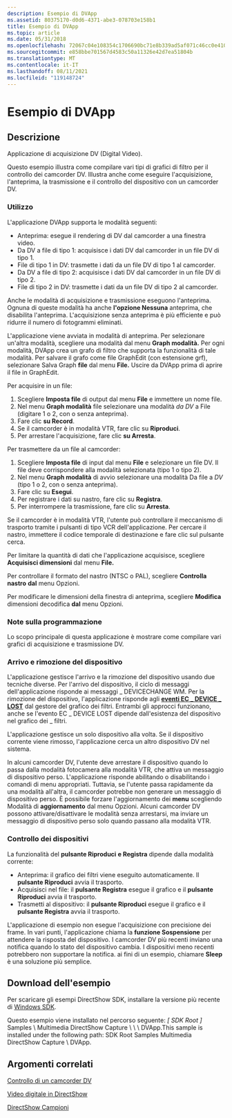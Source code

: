```yaml
---
description: Esempio di DVApp
ms.assetid: 80375170-d0d6-4371-abe3-078703e158b1
title: Esempio di DVApp
ms.topic: article
ms.date: 05/31/2018
ms.openlocfilehash: 72067c04e108354c1706690bc71e8b339ad5af071c46cc0e4102ae10e9a3643f
ms.sourcegitcommit: e858bbe701567d4583c50a11326e42d7ea51804b
ms.translationtype: MT
ms.contentlocale: it-IT
ms.lasthandoff: 08/11/2021
ms.locfileid: "119148724"
---
```

# <a name="dvapp-sample"></a>Esempio di DVApp

## <a name="description"></a>Descrizione

Applicazione di acquisizione DV (Digital Video).

Questo esempio illustra come compilare vari tipi di grafici di filtro per il controllo dei camcorder DV. Illustra anche come eseguire l'acquisizione, l'anteprima, la trasmissione e il controllo del dispositivo con un camcorder DV.

### <a name="usage"></a>Utilizzo

L'applicazione DVApp supporta le modalità seguenti:

-   Anteprima: esegue il rendering di DV dal camcorder a una finestra video.
-   Da DV a file di tipo 1: acquisisce i dati DV dal camcorder in un file DV di tipo 1.
-   File di tipo 1 in DV: trasmette i dati da un file DV di tipo 1 al camcorder.
-   Da DV a file di tipo 2: acquisisce i dati DV dal camcorder in un file DV di tipo 2.
-   File di tipo 2 in DV: trasmette i dati da un file DV di tipo 2 al camcorder.

Anche le modalità di acquisizione e trasmissione eseguono l'anteprima. Ognuna di queste modalità ha anche **l'opzione Nessuna** anteprima, che disabilita l'anteprima. L'acquisizione senza anteprima è più efficiente e può ridurre il numero di fotogrammi eliminati.

L'applicazione viene avviata in modalità di anteprima. Per selezionare un'altra modalità, scegliere una modalità dal menu **Graph modalità.** Per ogni modalità, DVApp crea un grafo di filtro che supporta la funzionalità di tale modalità. Per salvare il grafo come file GraphEdit (con estensione grf), selezionare Salva Graph **file** dal menu **File.** Uscire da DVApp prima di aprire il file in GraphEdit.

Per acquisire in un file:

1.  Scegliere **Imposta file** di output dal menu **File** e immettere un nome file.
2.  Nel menu **Graph modalità** file selezionare una modalità *da DV* a File (digitare 1 o 2, con o senza anteprima).
3.  Fare clic **su Record**.
4.  Se il camcorder è in modalità VTR, fare clic su **Riproduci**.
5.  Per arrestare l'acquisizione, fare clic **su Arresta**.

Per trasmettere da un file al camcorder:

1.  Scegliere **Imposta file** di input dal menu **File** e selezionare un file DV. Il file deve corrispondere alla modalità selezionata (tipo 1 o tipo 2).
2.  Nel menu **Graph modalità** di avvio selezionare una modalità Da file a *DV* (tipo 1 o 2, con o senza anteprima).
3.  Fare clic su **Esegui**.
4.  Per registrare i dati su nastro, fare clic su **Registra**.
5.  Per interrompere la trasmissione, fare clic su **Arresta**.

Se il camcorder è in modalità VTR, l'utente può controllare il meccanismo di trasporto tramite i pulsanti di tipo VCR dell'applicazione. Per cercare il nastro, immettere il codice temporale di destinazione e fare clic sul pulsante cerca.

Per limitare la quantità di dati che l'applicazione acquisisce, scegliere **Acquisisci dimensioni** dal menu **File.**

Per controllare il formato del nastro (NTSC o PAL), scegliere **Controlla nastro** **dal** menu Opzioni.

Per modificare le dimensioni della finestra di anteprima, scegliere **Modifica** dimensioni decodifica **dal** menu Opzioni.

### <a name="programming-notes"></a>Note sulla programmazione

Lo scopo principale di questa applicazione è mostrare come compilare vari grafici di acquisizione e trasmissione DV.

### <a name="device-arrival-and-removal"></a>Arrivo e rimozione del dispositivo

L'applicazione gestisce l'arrivo e la rimozione del dispositivo usando due tecniche diverse. Per l'arrivo del dispositivo, il ciclo di messaggi dell'applicazione risponde ai messaggi \_ DEVICECHANGE WM. Per la rimozione del dispositivo, l'applicazione risponde agli [**eventi EC \_ DEVICE \_ LOST**](ec-device-lost.md) dal gestore del grafico dei filtri. Entrambi gli approcci funzionano, anche se l'evento EC \_ DEVICE LOST dipende dall'esistenza del dispositivo nel grafico dei \_ filtri.

L'applicazione gestisce un solo dispositivo alla volta. Se il dispositivo corrente viene rimosso, l'applicazione cerca un altro dispositivo DV nel sistema.

In alcuni camcorder DV, l'utente deve arrestare il dispositivo quando lo passa dalla modalità fotocamera alla modalità VTR, che attiva un messaggio di dispositivo perso. L'applicazione risponde abilitando o disabilitando i comandi di menu appropriati. Tuttavia, se l'utente passa rapidamente da una modalità all'altra, il camcorder potrebbe non generare un messaggio di dispositivo perso. È possibile forzare l'aggiornamento dei **menu** scegliendo Modalità di **aggiornamento** dal menu Opzioni. Alcuni camcorder DV possono attivare/disattivare le modalità senza arrestarsi, ma inviare un messaggio di dispositivo perso solo quando passano alla modalità VTR.

### <a name="device-control"></a>Controllo dei dispositivi

La funzionalità del **pulsante Riproduci** **e Registra** dipende dalla modalità corrente:

-   Anteprima: il grafico dei filtri viene eseguito automaticamente. Il **pulsante Riproduci** avvia il trasporto.
-   Acquisisci nel file: il **pulsante Registra** esegue il grafico e il **pulsante Riproduci** avvia il trasporto.
-   Trasmetti al dispositivo: il **pulsante Riproduci** esegue il grafico e il **pulsante Registra** avvia il trasporto.

L'applicazione di esempio non esegue l'acquisizione con precisione dei frame. In vari punti, l'applicazione chiama la **funzione Sospensione** per attendere la risposta del dispositivo. I camcorder DV più recenti inviano una notifica quando lo stato del dispositivo cambia. I dispositivi meno recenti potrebbero non supportare la notifica. ai fini di un esempio, chiamare **Sleep** è una soluzione più semplice.

## <a name="downloading-the-sample"></a>Download dell'esempio

Per scaricare gli esempi DirectShow SDK, installare la versione più recente di [Windows SDK](https://msdn.microsoft.com/windowsvista/bb980924.aspx).

Questo esempio viene installato nel percorso seguente: *\[ SDK Root \]* Samples \\ Multimedia DirectShow Capture \\ \\ \\ DVApp.This sample is installed under the following path: SDK Root Samples Multimedia DirectShow Capture \\ DVApp.

## <a name="related-topics"></a>Argomenti correlati

<dl> <dt>

[Controllo di un camcorder DV](controlling-a-dv-camcorder.md)
</dt> <dt>

[Video digitale in DirectShow](digital-video-in-directshow.md)
</dt> <dt>

[DirectShow Campioni](directshow-samples.md)
</dt> </dl>

 

 



